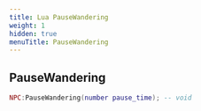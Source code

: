 ```yaml
---
title: Lua PauseWandering
weight: 1
hidden: true
menuTitle: PauseWandering
---
```

## PauseWandering
```lua
NPC:PauseWandering(number pause_time); -- void
```